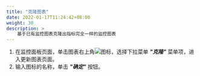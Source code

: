 ```yaml
---
title: "克隆图表"
date: 2022-01-17T11:24:42+08:00
weight: 30
description: >
    基于已有监控图表克隆出指标完全一样的监控图表
---
```


1. 在监控面板页面，单击图表右上角![](../../../../images/icon.png)图标，选择下拉菜单 **_"克隆"_** 菜单项，进入更新图表页面。
2. 输入图标的名称，单击 **_"确定"_** 按钮。